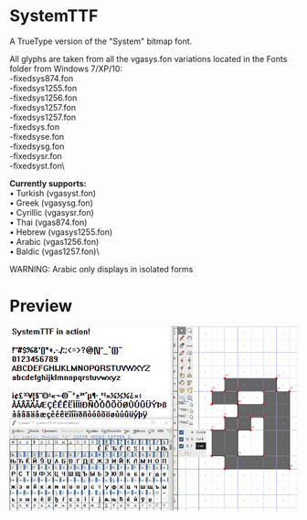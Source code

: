 # SystemTTF
A TrueType version of the "System" bitmap font.

All glyphs are taken from all the vgasys.fon variations located in the Fonts folder from Windows 7/XP/10:\
 -fixedsys874.fon\
 -fixedsys1255.fon\
 -fixedsys1256.fon\
 -fixedsys1257.fon\
 -fixedsys1257.fon\
 -fixedsys.fon\
 -fixedsyse.fon\
 -fixedsysg.fon\
 -fixedsysr.fon\
 -fixedsyst.fon\

**Currently supports:**\
 • Turkish (vgasyst.fon)\
 • Greek (vgasysg.fon)\
 • Cyrillic (vgasysr.fon)\
 • Thai (vgas874.fon)\
 • Hebrew (vgasys1255.fon)\
 • Arabic (vgas1256.fon)\
 • Baldic (vgas1257.fon)\
 
WARNING: Arabic only displays in isolated forms
# Preview
![Preview](/README.png)
